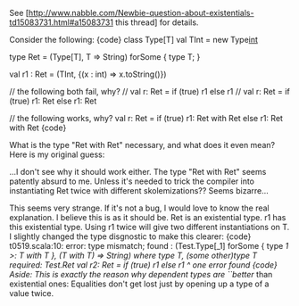 See [http://www.nabble.com/Newbie-question-about-existentials-td15083731.html#a15083731 this thread] for details.

Consider the following:
{code}
class Type[T]
val TInt = new Type[int]()

type Ret = (Type[T], T => String) forSome { type T; }

val r1 : Ret = (TInt, {(x : int) => x.toString()})

// the following both fail, why?
// val r: Ret = if (true) r1 else r1
// val r: Ret = if (true) r1: Ret else r1: Ret

// the following works, why?
val r: Ret = if (true) r1: Ret with Ret else r1: Ret with Ret 
{code}

What is the type "Ret with Ret" necessary, and what does it even mean? Here is my original guess:

  ...I don't see why it should work either. The type "Ret with Ret" seems patently absurd to me. Unless it's needed to trick the compiler into instantiating Ret twice with different skolemizations?? Seems bizarre...

This seems very strange. If it's not a bug, I would love to know the real explanation.
I believe this is as it should be. Ret is an existential type. r1 has this existential type. Using r1 twice will give two different instantiations on T. I slightly changed the type disgnostic to make this clearer:
{code}
t0519.scala:10: error: type mismatch;
 found   : (Test.Type[_1] forSome { type _1 >: T with T }, (T with T) => String) where type T, (some other)type T
 required: Test.Ret
val r2: Ret = if (true) r1 else r1
              ^
one error found
{code}
Aside: This is exactly the reason why dependent types are ``better_ than existential ones: Equalities don't get lost just by opening up a type of a value twice.


